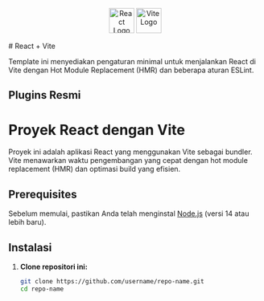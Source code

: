 
<p align="center">
  <img src="https://upload.wikimedia.org/wikipedia/commons/a/a7/React-icon.svg" alt="React Logo" width="50" />
  <img src="https://vitejs.dev/logo.svg" alt="Vite Logo" width="50" />
</p>
# React + Vite

Template ini menyediakan pengaturan minimal untuk menjalankan React di Vite dengan Hot Module Replacement (HMR) dan beberapa aturan ESLint.

## Plugins Resmi


# Proyek React dengan Vite

Proyek ini adalah aplikasi React yang menggunakan Vite sebagai bundler. Vite menawarkan waktu pengembangan yang cepat dengan hot module replacement (HMR) dan optimasi build yang efisien.

## Prerequisites

Sebelum memulai, pastikan Anda telah menginstal [Node.js](https://nodejs.org/) (versi 14 atau lebih baru).

## Instalasi

1. **Clone repositori ini:**
   ```bash
   git clone https://github.com/username/repo-name.git
   cd repo-name


